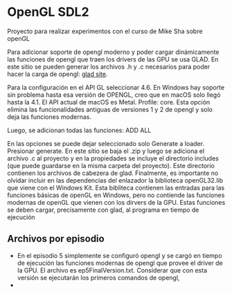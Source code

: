 # OpenGL SDL2

Proyecto para realizar experimentos con el curso de Mike Sha sobre openGL

Para adicionar soporte de opengl moderno y poder cargar dinámicamente las funciones de opengl que traen los drivers de las GPU se usa GLAD. 
En este sitio se pueden generar los archivos .h y .c necesarios para poder hacer la carga de opengl: [glad site](https://glad.dav1d.de/).

Para la configuración en el API GL seleccionar 4.6. En Windows hay soporte sin problema hasta esa versión de OPENGL, creo que en macOS 
solo llegó hasta la 4.1. El API actual de macOS es Metal. Profile: core. Esta opción elimina las funcionalidades antiguas de 
versiones 1 y 2 de opengl y solo deja las funciones modernas.

Luego, se adicionan todas las funciones: ADD ALL

En las opciones se puede dejar seleccionado solo Generate a loader. Presionar generate. En este sitio se baja el .zip y luego se adiciona el 
archivo .c al proyecto y en la propiedades se incluye el directorio includes (que puede guardarse en la misma carpeta del proyecto). Este 
directorio contienen los archivos de cabezera de glad. Finalmente, es importante no olvidar incluir en las dependencias del enlazador la 
biblioteca openGL32.lib que viene con el Windows Kit. Esta bibliteca contienen las entradas para las funciones básicas de openGL en Windows, 
pero no contiende las funciones modernas de openGL que vienen con los dirvers de la GPU. Estas funciones se deben cargar, precisamente con 
glad, al programa en tiempo de ejecución 

## Archivos por episodio

* En el episodio 5 simplemente se configuró opengl y se cargó en tiempo de ejecución las funciones modernas de opengl que provee el driver
  de la GPU. El archivo es ep5FinalVersion.txt. Considerar que con esta versión se ejecutarán los primeros comandos de opengl, 
* 




